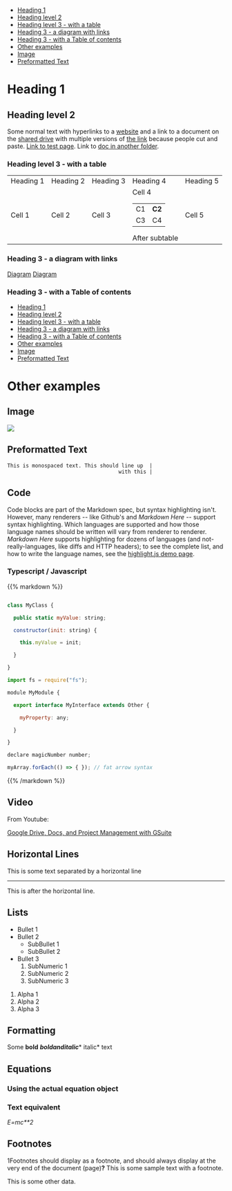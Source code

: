 * [Heading 1](#heading-1)
* [Heading level 2](#heading-level-2)
* [Heading level 3 - with a table](#heading-level-3-with-a-table)
* [Heading 3 - a diagram with links](#heading-3-a-diagram-with-links)
* [Heading 3 - with a Table of contents](#heading-3-with-a-table-of-contents)
* [Other examples](#other-examples)
* [Image](#image)
* [Preformatted Text](#preformatted-text)

# Heading 1



## Heading level 2



Some normal text with hyperlinks to a [website](https://www.enterprisehealth.com/) and a link to a document on the [shared drive](gdoc:1H6vwfQXIexdg4ldfaoPUjhOZPnSkNn6h29WD6Fi-SBY) with multiple versions of [the link](gdoc:1H6vwfQXIexdg4ldfaoPUjhOZPnSkNn6h29WD6Fi-SBY) because people cut and paste. [Link to test page](gdoc:1iou0QW09pdUhaNtS1RfjJh12lxKAbbq91-SHGihXu_4). Link to [doc in another folder](gdoc:1G4xwfBdH5mvEQyGN16TD2vFUHP8aNgU7wPst-2QTZug).



### Heading level 3 - with a table



<table>
<tr>
<td>Heading 1</td>
<td>Heading 2</td>
<td>Heading 3</td>
<td>Heading 4</td>
<td>Heading 5</td>
</tr>
<tr>
<td>Cell 1</td>
<td>Cell 2</td>
<td>Cell 3</td>
<td>Cell 4
<table>
<tr>
<td>C1</td>
<td><strong>C2</strong></td>
</tr>
<tr>
<td>C3</td>
<td>C4</td>
</tr>
</table>
After subtable</td>
<td>Cell 5</td>
</tr>
</table>


### Heading 3 - a diagram with links

[Diagram](gdoc:1Du-DYDST4liLykJl0fHSCvuQYIYhtOfwco-ntn38Dy8) 
[Diagram](gdoc:1Du-DYDST4liLykJl0fHSCvuQYIYhtOfwco-ntn38Dy8)

### Heading 3 - with a Table of contents



* [Heading 1](#heading-1)
* [Heading level 2](#heading-level-2)
* [Heading level 3 - with a table](#heading-level-3-with-a-table)
* [Heading 3 - a diagram with links](#heading-3-a-diagram-with-links)
* [Heading 3 - with a Table of contents](#heading-3-with-a-table-of-contents)
* [Other examples](#other-examples)
* [Image](#image)
* [Preformatted Text](#preformatted-text)



# Other examples



## Image

![](1000000000000200000001804F9AAE46CD6D0DF2.gif)

## Preformatted Text



```
This is monospaced text. This should line up  |
                                    with this |

```


## Code

Code blocks are part of the Markdown spec, but syntax highlighting isn't. However, many renderers -- like Github's and *Markdown Here* -- support syntax highlighting. Which languages are supported and how those language names should be written will vary from renderer to renderer. *Markdown Here* supports highlighting for dozens of languages (and not-really-languages, like diffs and HTTP headers); to see the complete list, and how to write the language names, see the [highlight.js demo page](http://softwaremaniacs.org/media/soft/highlight/test.html).




### Typescript / Javascript

{{% markdown %}}

```javascript

class MyClass {

  public static myValue: string;

  constructor(init: string) {

    this.myValue = init;

  }

}

import fs = require("fs");

module MyModule {

  export interface MyInterface extends Other {

    myProperty: any;

  }

}

declare magicNumber number;

myArray.forEach(() => { }); // fat arrow syntax

```

{{% /markdown %}}



## Video



From Youtube:

[Google Drive, Docs, and Project Management with GSuite](https://www.youtube.com/watch?v=v6QAIWLCz8I&t=1743s)


## Horizontal Lines



This is some text separated by a horizontal line


___




This is after the horizontal line.


## Lists

* Bullet 1
* Bullet 2
   * SubBullet 1
   * SubBullet 2
* Bullet 3
   1. SubNumeric 1
   2. SubNumeric 2
   3. SubNumeric 3
1. Alpha 1
2. Alpha 2
3. Alpha 3

## Formatting

Some **bold** **_boldanditalic_*** italic*  text


## Equations

### 	Using the actual equation object





### Text equivalent

*E=mc**2*

## Footnotes

1Footnotes should display as a footnote, and should always display at the very end of the document (page)**?** This is some sample text with a footnote.



This is some other data.


